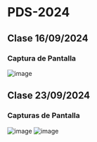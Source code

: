 # PDS-2024
## Clase 16/09/2024
### Captura de Pantalla
![image](https://github.com/user-attachments/assets/a41cf2dc-38f7-45ed-9725-812dd387ce49)
## Clase 23/09/2024
### Capturas de Pantalla
![image](https://github.com/user-attachments/assets/eb1c0a49-4355-4d4d-bd49-af717398eed9)
![image](https://github.com/user-attachments/assets/945008f0-5f94-4da2-879a-e87747031694)
